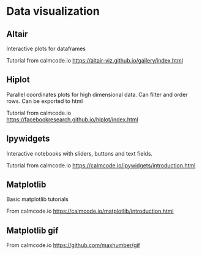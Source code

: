 # Data visualization

## Altair

Interactive plots for dataframes

Tutorial from calmcode.io
https://altair-viz.github.io/gallery/index.html

## Hiplot

Parallel coordinates plots for high dimensional data.
Can filter and order rows.
Can be exported to html

Tutorial from calmcode.io
https://facebookresearch.github.io/hiplot/index.html


## Ipywidgets

Interactive notebooks with sliders, buttons and text fields.

Tutorial from calmcode.io
https://calmcode.io/ipywidgets/introduction.html


## Matplotlib

Basic matplotlib tutorials

From calmcode.io
https://calmcode.io/matplotlib/introduction.html


## Matplotlib gif


From calmcode.io
https://github.com/maxhumber/gif